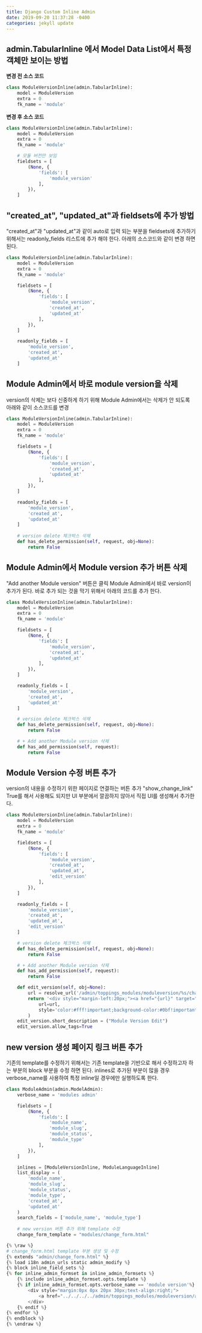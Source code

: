 ```yaml
---
title: Django Custom Inline Admin
date: 2019-09-20 11:37:28 -0400
categories: jekyll update
---
```

## admin.TabularInline 에서 Model Data List에서 특정 객체만 보이는 방법

**변경 전 소스 코드**
``` python
class ModuleVersionInline(admin.TabularInline):
    model = ModuleVersion
    extra = 0
    fk_name = 'module'
```
**변경 후 소스 코드**
``` python
class ModuleVersionInline(admin.TabularInline):
    model = ModuleVersion
    extra = 0
    fk_name = 'module'

    # 모듈 버전만 보임
    fieldsets = [
        (None, {
            'fields': [
                'module_version'
            ],
        }),
    ]
```

## "created_at", "updated_at"과 fieldsets에 추가 방법

"created_at"과 "updated_at"과 같이 auto로 입력 되는 부분을 fieldsets에 추가하기 위해서는 readonly_fields 리스트에 추가 해야 한다. 아래의 소스코드와 같이 변경 하면 된다.

``` python
class ModuleVersionInline(admin.TabularInline):
    model = ModuleVersion
    extra = 0
    fk_name = 'module'

    fieldsets = [
        (None, {
            'fields': [
                'module_version',
                'created_at',
                'updated_at'
            ],
        }),
    ]

    readonly_fields = [
        'module_version', 
        'created_at',
        'updated_at'
    ]
```

## Module Admin에서 바로 module version을 삭제

version의 삭제는 보다 신중하게 하기 위해 Module Admin에서는 삭제가 안 되도록 아래와 같이 소스코드를 변경

``` python
class ModuleVersionInline(admin.TabularInline):
    model = ModuleVersion
    extra = 0
    fk_name = 'module'

    fieldsets = [
        (None, {
            'fields': [
                'module_version',
                'created_at',
                'updated_at'
            ],
        }),
    ]

    readonly_fields = [
        'module_version', 
        'created_at',
        'updated_at'
    ]
    
    # version delete 체크박스 삭제
    def has_delete_permission(self, request, obj=None):
        return False
```

## Module Admin에서 Module version 추가 버튼 삭제

"Add another Module version" 버튼은 클릭 Module Admin에서 바로 version이 추가가 된다.
바로 추가 되는 것을 막기 위해서 아래의 코드를 추가 한다.

``` python
class ModuleVersionInline(admin.TabularInline):
    model = ModuleVersion
    extra = 0
    fk_name = 'module'

    fieldsets = [
        (None, {
            'fields': [
                'module_version',
                'created_at',
                'updated_at'
            ],
        }),
    ]

    readonly_fields = [
        'module_version', 
        'created_at',
        'updated_at'
    ]

    # version delete 체크박스 삭제
    def has_delete_permission(self, request, obj=None):
        return False

    # + Add another Module version 삭제
    def has_add_permission(self, request):
        return False
```

## Module Version 수정 버튼 추가

version의 내용을 수정하기 위한 페이지로 연결하는 버튼 추가
"show_change_link" True를 해서 사용해도 되지만 UI 부분에서 깔끔하지 않아서 직접 UI를 생성해서 추가한다.

``` python
class ModuleVersionInline(admin.TabularInline):
    model = ModuleVersion
    extra = 0
    fk_name = 'module'

    fieldsets = [
        (None, {
            'fields': [
                'module_version',
                'created_at',
                'updated_at',
                'edit_version'
            ],
        }),
    ]

    readonly_fields = [
        'module_version', 
        'created_at',
        'updated_at',
        'edit_version'
    ]

    # version delete 체크박스 삭제
    def has_delete_permission(self, request, obj=None):
        return False

    # + Add another Module version 삭제
    def has_add_permission(self, request):
        return False

    def edit_version(self, obj=None):
        url = resolve_url('/admin/toppings_modules/moduleversion/%s/change/' % (obj.version_no))
        return '<div style="margin-left:20px;"><a href="{url}" target="_black" class="btn" style="{style}">Edit</a></div>'.format(
            url=url,
            style='color:#fff!important;background-color:#0bf!important;border: 1px solid #0bf!important;'
        )
    edit_version.short_description = ("Module Version Edit")
    edit_version.allow_tags=True
```

## new version 생성 페이지 링크 버튼 추가

기존의 template를 수정하기 위해서는 기존 template을 기반으로 해서 수정하고자 하는 부분의 block 부분을 수정 하면 된다. inlines로 추가된 부분이 많을 경우 verbose_name를 사용하여 특정 inline일 경우에만 실행하도록 한다.

``` python
class ModuleAdmin(admin.ModelAdmin):
    verbose_name = 'modules admin'

    fieldsets = [
        (None, {
            'fields': [
                'module_name',
                'module_slug',
                'module_status',
                'module_type'
            ],
        }),
    ]

    inlines = [ModuleVersionInline, ModuleLanguageInline]
    list_display = (
        'module_name',
        'module_slug',
        'module_status',
        'module_type',
        'created_at',
        'updated_at'
    )
    search_fields = ['module_name', 'module_type']
    
    # new version 버튼 추가 위해 template 수정
    change_form_template = "modules/change_form.html"
```

``` python
{% \raw %}
# change_form.html template 부분 생성 및 수정
{% extends "admin/change_form.html" %}
{% load i18n admin_urls static admin_modify %}
{% block inline_field_sets %}
{% for inline_admin_formset in inline_admin_formsets %}
    {% include inline_admin_formset.opts.template %}
    {% if inline_admin_formset.opts.verbose_name == 'module version'%}
        <div style="margin:0px 0px 20px 30px;text-align:right;">
            <a href="../../../../admin/toppings_modules/moduleversion/add/" class="btn" style="color:#fff!important;background-color:#0bf!important;border: 1px solid #0bf!important;">Add another Module Version</a>
        </div>
    {% endif %}
{% endfor %}
{% endblock %}
{% \endraw %}
```